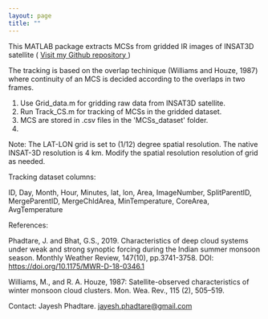 ```yaml
---
layout: page
title: ""
---
```

This MATLAB package extracts MCSs from gridded IR images of INSAT3D satellite ( <a href="https://github.com/jayphd/Track_MCSs/"> Visit my Github repository </a> )

The tracking is based on the overlap techinique (Williams and Houze, 1987) where continuity of an MCS is decided according to the overlaps in two frames.

1. Use Grid_data.m for gridding raw data from INSAT3D satellite.
2. Run Track_CS.m for tracking of MCSs in the gridded dataset.
3. MCS are stored in .csv files in the 'MCSs_dataset' folder.
4. 
Note: The LAT-LON grid is set to (1/12) degree spatial resolution. The native INSAT-3D resolution is 4 km. Modify the spatial resolution resolution of grid as needed.

Tracking dataset columns:

ID, Day, Month, Hour, Minutes, lat, lon, Area, ImageNumber, SplitParentID, MergeParentID, MergeChldArea, MinTemperature, CoreArea, AvgTemperature

References: <br>

Phadtare, J. and Bhat, G.S., 2019. Characteristics of deep cloud systems under weak and strong synoptic forcing during the Indian summer monsoon season. Monthly Weather Review, 147(10), pp.3741-3758. DOI: https://doi.org/10.1175/MWR-D-18-0346.1 <br>

Williams, M., and R. A. Houze, 1987: Satellite-observed characteristics of winter monsoon cloud clusters. Mon. Wea. Rev., 115 (2), 505–519. <br>

Contact: Jayesh Phadtare. jayesh.phadtare@gmail.com
